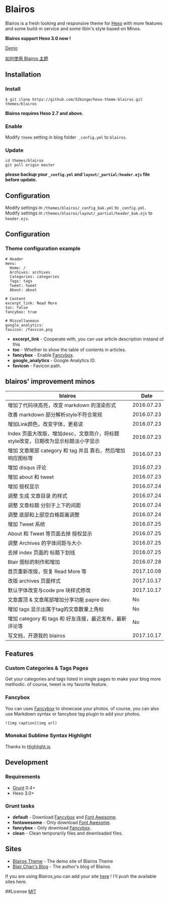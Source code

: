 # Blairos

Blairos is a fresh looking and responsive theme for [Hexo](http://hexo.io) with more features and some build-in service and some libin's style based on Minos.  

**Blairos support Hexo 3.0 now !**

[Demo](http://52binge.github.io)

[如何使用 Blairos 主题](https://github.com/52binge/hexo-theme-blairos/)

## Installation

### Install
```
$ git clone https://github.com/52binge/hexo-theme-blairos.git themes/blairos
```
**Blairos requires Hexo 2.7 and above.** 

### Enable

Modify `theme` setting in blog folder` _config.yml` to `blairos`.

### Update

```
cd themes/blairos
git pull origin master
```

**please backup your `_config.yml` and `layout/_partial/header.ejs` file before update.** 

## Configuration

Modify settings in  `/themes/blairos/_config_bak.yml` to `_config.yml`.     
Modify settings in  `/themes/blairos/layout/_partial/header_bak.ejs` to `header.ejs`. 

## Configuration

### Theme configuration example
```
# Header
menu:
  Home: /
  Archives: archives
  Categories: categories
  Tags: tags
  Tweet: tweet
  About: about

# Content
excerpt_link: Read More
toc: false
fancybox: true

# Miscellaneous
google_analytics:
favicon: /favicon.png
```

- **excerpt_link** - Cooperate with, you can use article description instand of this <!--more-->
- **toc** - Whether to show the table of contents in articles.
- **fancybox** - Enable [Fancybox].
- **google_analytics** - Google Analytics ID.
- **favicon** - Favicon path.

## blairos' improvement minos

blairos | Date
------- | ------- 
增加了代码块高亮，改变 markdown 的渲染形式 | 2016.07.23
改善 markdown 部分解析style不符合常规 | 2016.07.23
增加Link颜色，改变字体，更易读 | 2016.07.23
Index 页面大改版，增加desc，文章简介，将标题style改变，日期改为显示标题淡小字显示 | 2016.07.23
增加 文章尾部 category 和 tag 并且 靠右，然后增加响应图标等 | 2016.07.23
增加 disqus 评论 | 2016.07.23
增加 about 和 tweet | 2016.07.23
增加 授权显示 | 2016.07.24
调整 生成 文章目录 的样式 | 2016.07.24
调整 文章标题 分别于上下的间距 | 2016.07.24
调整 底部和上部空白格距离调整 | 2016.07.24
增加 Tweet 系统 | 2016.07.25
About 和 Tweet 等页面去掉 授权显示 | 2016.07.25
调整 Archives 的字体间距与大小 | 2016.07.25
去掉 index 页面的 标题下划线 | 2016.07.25
Blair 图标的制作和增加 | 2016.07.28
首页重新改版，恢复 Read More 等 | 2017.10.08
改版 archives 页面样式 | 2017.10.17
默认字体改变与code pre 块样式修改 | 2017.10.17
文章置顶 & 文章尾部增加分享功能  papre dev. | No
增加 tags 显示出属于tag的文章数量上角标 | No
增加 category 和 tags 和 好友连接，最近发布，最新评论等 | No
写文档，开源我的 blairos | 2017.10.17


## Features

### Custom Categories & Tags Pages

Get your categories and tags listed in single pages to make your blog more methodic. of course, tweet
is my favorite feature.

### Fancybox

You can uses [Fancybox] to showcase your photos. of course, you can also use Markdown syntax or fancybox tag plugin to add your photos.

```
![img caption](img url)
```

### Monokai Sublime Syntax Highlight

Thanks to [Highlight.js](https://highlightjs.org/).

## Development

### Requirements

- [Grunt] 0.4+
- Hexo 3.0+

### Grunt tasks

- **default** - Download [Fancybox] and [Font Awesome].
- **fontawesome** - Only download [Font Awesome].
- **fancybox** - Only download [Fancybox].
- **clean** - Clean temporarily files and downloaded files.

[Hexo]: http://zespia.tw/hexo/
[Fancybox]: http://fancyapps.com/fancybox/
[Font Awesome]: http://fontawesome.io/
[Grunt]: http://gruntjs.com/

## Sites

- [Blairos Theme][1] - The demo site of Blairos Theme
- [Blair Chan's Blog][1] - The author's blog of Blairos

If you are using Blairos,you can add your site [here](https://github.com/52binge/blairos/wiki/Sites) ! I'll push the available sites here.

##License
[MIT](/LICENSE)

[1]: http://52binge.github.io
